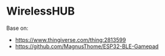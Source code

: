 # WirelessHUB
Base on:
- https://www.thingiverse.com/thing:2813599
- https://github.com/MagnusThome/ESP32-BLE-Gamepad
